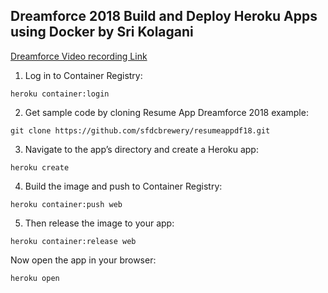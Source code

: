 ## Dreamforce 2018 Build and Deploy Heroku Apps using Docker by Sri Kolagani
[Dreamforce Video recording Link](https://www.youtube.com/watch?v=J6TvtIqgbjA)
1. Log in to Container Registry:

```
heroku container:login

```
2. Get sample code by cloning Resume App Dreamforce 2018 example:

```
git clone https://github.com/sfdcbrewery/resumeappdf18.git

```
3. Navigate to the app’s directory and create a Heroku app:

```
heroku create

```

4. Build the image and push to Container Registry:

```
heroku container:push web

```

5. Then release the image to your app:

```
heroku container:release web

```

Now open the app in your browser:

```
heroku open

```
